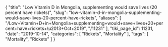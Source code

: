 {
    "title": "Low Vitamin D in Mongolia, supplementing would save lives (20 percent have rickets)",
    "slug": "low-vitamin-d-in-mongolia-supplementing-would-save-lives-20-percent-have-rickets",
    "aliases": [
        "/Low+Vitamin+D+in+Mongolia+supplementing+would+save+lives+20+percent+have+rickets+\u2013+Oct+2019",
        "/11231"
    ],
    "tiki_page_id": 11231,
    "date": "2019-10-14",
    "categories": [
        "Rickets",
        "Mortality"
    ],
    "tags": [
        "Mortality",
        "Rickets"
    ]
}